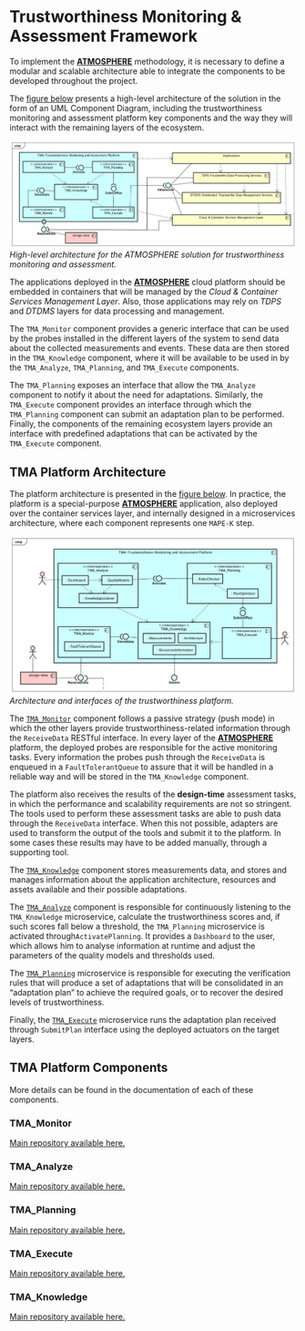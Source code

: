 #  Trustworthiness Monitoring &amp; Assessment Framework


To implement the [**ATMOSPHERE**](http://www.atmosphere-eubrazil.eu) methodology, it is necessary to define a modular and scalable architecture able to integrate the components to be developed throughout the project.

The [figure below](architecture/diagrams/TMA-Platform_Architecture.jpg) presents a high-level architecture of the solution in the form of an UML Component Diagram, including the trustworthiness monitoring and assessment platform key components and the way they will interact with the remaining layers of the ecosystem.

*![High level architecture of TMA Framework](architecture/diagrams/TMA-Platform_Architecture.jpg)High-level architecture for the ATMOSPHERE solution for trustworthiness monitoring and assessment.*


The applications deployed in the [**ATMOSPHERE**](http://www.atmosphere-eubrazil.eu) cloud platform should be embedded in containers that will be managed by the *Cloud & Container Services Management Layer*. 
Also, those applications may rely on *TDPS* and *DTDMS* layers for data processing and management.

The `TMA_Monitor` component provides a generic interface that can be used by the probes installed in the different layers of the system to send data about the collected measurements and events. 
These data are then stored in the `TMA_Knowledge` component, where it will be available to be used in by the `TMA_Analyze`, `TMA_Planning`, and `TMA_Execute` components.

The `TMA_Planning` exposes an interface that allow the `TMA_Analyze` component to notify it about the need for adaptations. 
Similarly, the `TMA_Execute` component provides an interface through which the `TMA_Planning` component can submit an adaptation plan to be performed.
Finally, the components of the remaining ecosystem layers provide an interface with predefined adaptations that can be activated by the `TMA_Execute` component.



## TMA Platform Architecture

The platform architecture is presented in the [figure below](architecture/diagrams/TMA-Platform_Detailed_Architecture_Actors.jpg). 
In practice, the platform is a special-purpose [**ATMOSPHERE**](http://www.atmosphere-eubrazil.eu) application, also deployed over the container services layer, and internally designed in a microservices architecture, where each component represents one `MAPE-K` step.


*![High level architecture of TMA Framework](architecture/diagrams/TMA-Platform_Detailed_Architecture_Actors.jpg) Architecture and interfaces of the trustworthiness platform.*


The [`TMA_Monitor`](#tma_monitor) component follows a passive strategy (push mode) in which the other layers provide trustworthiness-related information through the `ReceiveData` RESTful interface. 
In every layer of the [**ATMOSPHERE**](http://www.atmosphere-eubrazil.eu) platform, the deployed probes are responsible for the active monitoring tasks. 
Every information the probes push through the `ReceiveData` is enqueued in a `FaultTolerantQueue` to assure that it will be handled in a reliable way and will be stored in the `TMA_Knowledge` component.
 
The platform also receives the results of the **design-time** assessment tasks, in which the performance and scalability requirements are not so stringent. 
The tools used to perform these assessment tasks are able to push data through the `ReceiveData` interface. 
When this not possible, adapters are used to transform the output of the tools and submit it to the platform. 
In some cases these results may have to be added manually, through a supporting tool.

The [`TMA_Knowledge`](#tma_knowledge) component stores measurements data, and stores and manages information about the application architecture, resources and assets available and their possible adaptations.

The [`TMA_Analyze`](#tma_analyze) component is responsible for continuously listening to the `TMA_Knowledge` microservice, calculate the trustworthiness scores and, if such scores fall below a threshold, the `TMA_Planning` microservice is activated through`ActivatePlanning`. 
It provides a `Dashboard` to the user, which allows him to analyse information at runtime and adjust the parameters of the quality models and thresholds used.

The [`TMA_Planning`](#tma_planning) microservice is responsible for executing the verification rules that will produce a set of adaptations that will be consolidated in an “adaptation plan” to achieve the required goals, or to recover the desired levels of trustworthiness.

Finally, the [`TMA_Execute`](#tma_execute) microservice runs the adaptation plan received through `SubmitPlan` interface using the deployed actuators on the target layers.



## TMA Platform Components
More details can be found in the documentation of each of these components.

### TMA\_Monitor
[Main repository available here.](https://github.com/nmsa/tma-framework-m)

### TMA\_Analyze
[Main repository available here.](https://github.com/nmsa/tma-framework-a)

### TMA\_Planning
[Main repository available here.](https://github.com/nmsa/tma-framework-p)

### TMA\_Execute
[Main repository available here.](https://github.com/nmsa/tma-framework-e)

### TMA\_Knowledge
[Main repository available here.](https://github.com/nmsa/tma-framework-k)








